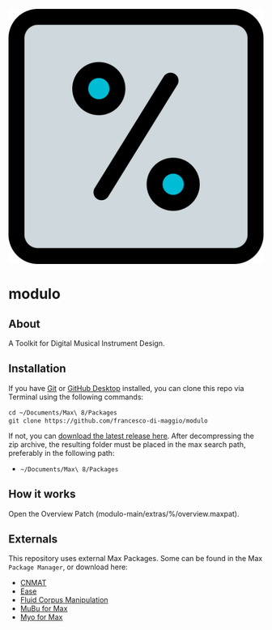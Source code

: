 ![modulo logo](icon.png "the modulo logo")

# modulo

## About 
A Toolkit for Digital Musical Instrument Design. 

## Installation

If you have [Git](http://git-scm.com/) or [GitHub Desktop](https://desktop.github.com/) installed, you can clone this repo via Terminal using the following commands:

	cd ~/Documents/Max\ 8/Packages
	git clone https://github.com/francesco-di-maggio/modulo

If not, you can [download the latest release here](https://github.com/francesco-di-maggio/modulo). After decompressing the zip archive, the resulting folder must be placed in the max search path, preferably in the following path:

* `~/Documents/Max\ 8/Packages`

## How it works

Open the Overview Patch (modulo-main/extras/%/overview.maxpat).

## Externals

This repository uses external Max Packages. Some can be found in the Max ```Package Manager```, or download here:
* [CNMAT](https://cnmat.berkeley.edu/downloads)
* [Ease](https://github.com/Cycling74/ease)
* [Fluid Corpus Manipulation](https://www.flucoma.org/download)
* [MuBu for Max](https://forum.ircam.fr/projects/detail/mubu)
* [Myo for Max](https://github.com/JulesFrancoise/myo-for-max)
